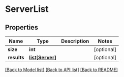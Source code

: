 # ServerList

## Properties
Name | Type | Description | Notes
------------ | ------------- | ------------- | -------------
**size** | **int** |  | [optional] 
**results** | [**list[Server]**](Server.md) |  | [optional] 

[[Back to Model list]](./README.md#documentation-for-models) [[Back to API list]](../README.md#documentation-for-api-endpoints) [[Back to README]](../README.md)

